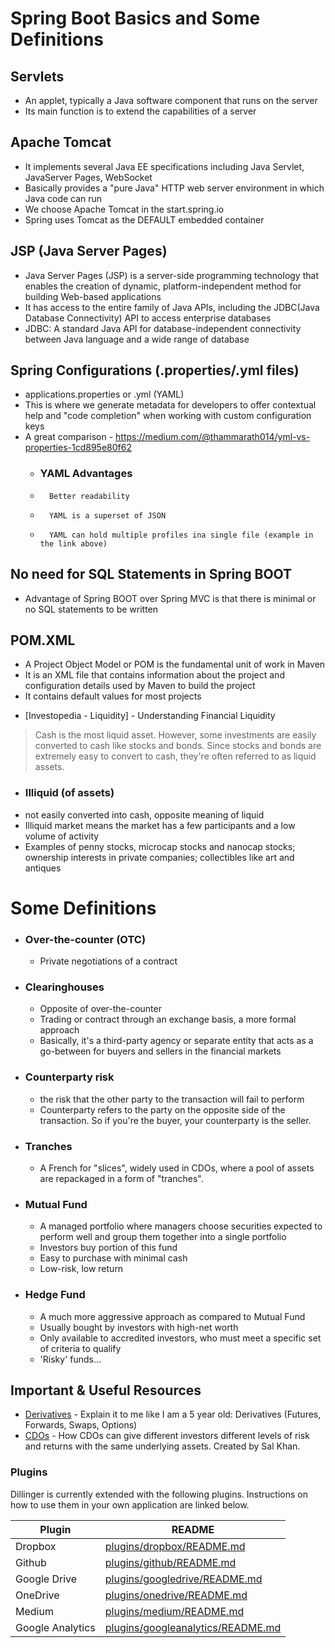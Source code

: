 # Spring Boot Basics and Some Definitions

## Servlets
  - An applet, typically a Java software component that runs on the server
  - Its main function is to extend the capabilities of a server

## Apache Tomcat
  - It implements several Java EE specifications including Java Servlet, JavaServer Pages, WebSocket
  - Basically provides a "pure Java" HTTP web server environment in which Java code can run
  - We choose Apache Tomcat in the start.spring.io
  - Spring uses Tomcat as the DEFAULT embedded container

## JSP (Java Server Pages)
  - Java Server Pages (JSP) is a server-side programming technology that enables the creation of dynamic, platform-independent method for building Web-based applications
  - It has access to the entire family of Java APIs, including the JDBC(Java Database Connectivity) API to access enterprise databases
  - JDBC: A standard Java API for database-independent connectivity between Java language and a wide range of database

## Spring Configurations (.properties/.yml files)
  - applications.properties or .yml (YAML)
  - This is where we generate metadata for developers to offer contextual help and "code completion" when working with custom configuration keys 
  - A great comparison - https://medium.com/@thammarath014/yml-vs-properties-1cd895e80f62
    - ### YAML Advantages
    -       Better readability
    -       YAML is a superset of JSON
    -       YAML can hold multiple profiles ina single file (example in the link above)
  
## No need for SQL Statements in Spring BOOT
  - Advantage of Spring BOOT over Spring MVC is that there is minimal or no SQL statements to be written

## POM.XML
  - A Project Object Model or POM is the fundamental unit of work in Maven
  - It is an XML file that contains information about the project and configuration details used by Maven to build the project
  - It contains default values for most projects



* [Investopedia - Liquidity] - Understanding Financial Liquidity


>  Cash is the most liquid asset. However, some investments are easily 
converted to cash like stocks and bonds. Since stocks and bonds are 
extremely easy to convert to cash, they're often referred to as liquid assets. 

  - ### Illiquid (of assets) 
  - not easily converted into cash, opposite meaning of liquid
  - Illiquid market means the market has a few participants and a low volume of activity
  - Examples of penny stocks, microcap stocks and nanocap stocks; ownership interests in private companies; collectibles like art and antiques



# Some Definitions
  - ### Over-the-counter (OTC)
    - Private negotiations of a contract 
  - ### Clearinghouses
    - Opposite of over-the-counter
    - Trading or contract through an exchange basis, a more formal approach
    - Basically, it's a third-party agency or separate entity that acts as a go-between for buyers and sellers in the financial markets
  - ### Counterparty risk
    - the risk that the other party to the transaction will fail to perform
    - Counterparty refers to the party on the opposite side of the transaction. So if you're the buyer, your counterparty is the seller.
  - ### Tranches
    - A French for "slices", widely used in CDOs, where a pool of assets are repackaged in a form of "tranches".
  - ### Mutual Fund
    -   A managed portfolio where managers choose securities expected to perform well and group them together into a single portfolio
    -   Investors buy portion of this fund
    -   Easy to purchase with minimal cash
    -   Low-risk, low return 
  - ### Hedge Fund 
    - A much more aggressive approach as compared to Mutual Fund
    - Usually bought by investors with high-net worth
    -  Only available to accredited investors, who must meet a specific set of criteria to qualify
    - 'Risky' funds...




## Important & Useful Resources 
* [Derivatives] - Explain it to me like I am a 5 year old: Derivatives (Futures, Forwards, Swaps, Options)
* [CDOs] - How CDOs can give different investors different levels of risk and returns with the same underlying assets. Created by Sal Khan.


### Plugins

Dillinger is currently extended with the following plugins. Instructions on how to use them in your own application are linked below.

| Plugin | README |
| ------ | ------ |
| Dropbox | [plugins/dropbox/README.md][PlDb] |
| Github | [plugins/github/README.md][PlGh] |
| Google Drive | [plugins/googledrive/README.md][PlGd] |
| OneDrive | [plugins/onedrive/README.md][PlOd] |
| Medium | [plugins/medium/README.md][PlMe] |
| Google Analytics | [plugins/googleanalytics/README.md][PlGa] |


   [Derivatives]: <https://medium.com/@avs431/explain-it-to-me-like-i-am-a-5-year-old-derivatives-futures-forwards-swaps-options-1d19bf204253>
   [CDOs]: <https://www.khanacademy.org/economics-finance-domain/core-finance/derivative-securities/cdo-tutorial/v/collateralized-debt-obligation-overview?utm_source=YT&utm_medium=Desc&utm_campaign=financeandcapitalmarkets>
 

   [PlDb]: <https://github.com/joemccann/dillinger/tree/master/plugins/dropbox/README.md>
   [PlGh]: <https://github.com/joemccann/dillinger/tree/master/plugins/github/README.md>
   [PlGd]: <https://github.com/joemccann/dillinger/tree/master/plugins/googledrive/README.md>
   [PlOd]: <https://github.com/joemccann/dillinger/tree/master/plugins/onedrive/README.md>
   [PlMe]: <https://github.com/joemccann/dillinger/tree/master/plugins/medium/README.md>
   [PlGa]: <https://github.com/RahulHP/dillinger/blob/master/plugins/googleanalytics/README.md>
